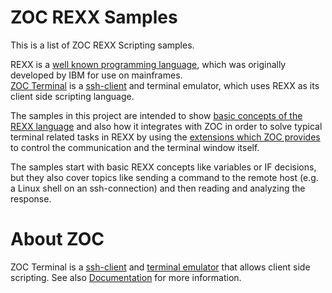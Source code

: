# ZOC REXX Samples
This is a list of ZOC REXX Scripting samples. 

REXX is a [well known programming language](https://en.wikipedia.org/wiki/Rexx),
which was originally developed by IBM for use on mainframes.  
[ZOC Terminal](https://www.emtec.com/zoc/index.html) 
is a [ssh-client](https://www.ssh-client.com/explanation-of-ssh-client.html)
and terminal emulator, which uses REXX as its client side scripting language.

The samples in this project are intended to show 
[basic concepts of the REXX language](https://www.emtec.com/zoc/onlinehelp.html?t=10610)
and also how it integrates with ZOC in order to solve typical terminal
related tasks in REXX by using the 
[extensions which ZOC provides](https://www.emtec.com/zoc/onlinehelp.html?t=10855)
to control the communication and the terminal window itself.

The samples start with basic REXX concepts like variables or IF decisions, 
but they also cover topics like sending a command to the remote host
(e.g. a Linux shell on an ssh-connection) and then reading and analyzing 
the response.

 
# About ZOC
ZOC Terminal is a [ssh-client](https://www.ssh-client.com/) and [terminal emulator](https://www.emtec.com/zoc/terminal-emulator.html) that allows client side scripting. See also <a href="https://www.emtec.com/zoc/documents.html" target="_blank">Documentation</a> for more information.


